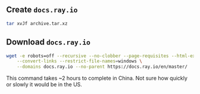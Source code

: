 
## Create `docs.ray.io`

```bash
tar xvJf archive.tar.xz
```

## Download `docs.ray.io`

```bash
wget -e robots=off --recursive --no-clobber --page-requisites --html-extension \
    --convert-links --restrict-file-names=windows \
    --domains docs.ray.io --no-parent https://docs.ray.io/en/master/
```

This command takes ~2 hours to complete in China. Not sure how quickly or slowly
it would be in the US.